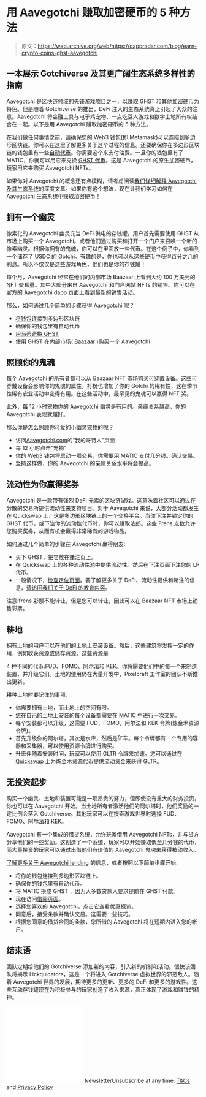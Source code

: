 # 用 Aavegotchi 赚取加密硬币的 5 种方法

> 原文：<https://web.archive.org/web/https://dappradar.com/blog/earn-crypto-coins-ghst-aavegotchi>

## 一本展示 Gotchiverse 及其更广阔生态系统多样性的指南

Aavegotchi 是区块链领域的先锋游戏项目之一，以赚取 GHST 和其他加密硬币为特色。但是随着 Gotchiverse 的推出，DeFi 注入的生态系统真正引起了大众的注意。Aavegotchi 将金融工具与电子鸡宠物、一点吃豆人游戏和数字土地所有权结合在一起。以下是用 Aavegotchi 赚取加密硬币的 5 种方法。

在我们做任何事情之前，请确保您的 Web3 钱包(即 Metamask)可以连接到多边形区块链。你可以在这里了解更多关于这个过程的信息。还要确保你在多边形区块链的钱包里有一些[自动代币](https://web.archive.org/web/20221130095912/https://dappradar.com/hub/token/polygon)。你需要这个来支付油费。一旦你的钱包里有了 MATIC，你就可以用它来兑换 [GHST 代币](https://web.archive.org/web/20221130095912/https://dappradar.com/hub/token/polygon/MATIC/GHST)。这是 Aavegotchi 的原生加密硬币，玩家用它来购买 Aavegotchi NFTs。

如果你对 Aavegotchi 的概念还有点模糊，请考虑阅读[我们详细解释 Aavegotchi 及其生态系统](https://web.archive.org/web/20221130095912/https://dappradar.com/blog/what-is-aavegotchi)的深度文章。如果你有这个想法，现在让我们学习如何在 Aavegotchi 生态系统中赚取加密硬币！

## 拥有一个幽灵

像素化的 Aavegotchi 幽灵充当 DeFi 供电的存钱罐。用户首先需要使用 GHST 从市场上购买一个 Aavegotchi。或者他们通过购买和打开一个门户来召唤一个新的像素幽灵。根据你拥有的鬼魂，你可以在里面放一些代币。在这个例子中，你看到一个储存了 USDC 的 Gotchi。有趣的是，你也可以从这些硬币中获得百分之几的利息。所以不仅仅是这些游戏角色，他们也是你的存钱罐！

每个月，Aavegotchi 经常在他们的内部市场 Baazaar 上看到大约 100 万美元的 NFT 交易量。其中大部分来自 Aavegotchi 和门户网站 NFTs 的销售。你可以在官方的 Aavegotchi dapp 页面上看到最新的销售活动。

那么，如何通过几个简单的步骤获得 Aavegotchi 呢？

*   [将钱包](https://web.archive.org/web/20221130095912/https://dappradar.com/blog/guide-on-how-to-switch-network-in-metamask)连接到多边形区块链
*   确保你的钱包里有自动代币
*   [用马蒂奇换 GHST](https://web.archive.org/web/20221130095912/https://dappradar.com/hub/token/polygon/MATIC/GHST)
*   使用 GHST 在内部市场( [Baazaar](https://web.archive.org/web/20221130095912/https://app.aavegotchi.com/baazaar/aavegotchis) )购买一个 Aavegotchi

## 照顾你的鬼魂

每个 Aavegotchi 的所有者都可以从 Baazaar NFT 市场购买可穿戴设备。这些可穿戴设备会影响你的鬼魂的属性。打扮也增加了你的 Gotchi 的稀有性，这在季节性稀有农业活动中变得有用。在这些活动中，最罕见的鬼魂可以赢得 NFT 奖。

此外，每 12 小时宠物你的 Aavegotchi 幽灵是有用的。亲缘关系越高，你的 Aavegotchi 表现就越好。

那么你是怎么照顾你可爱的小幽灵宠物的呢？

*   访问[Aavegotchi.com](https://web.archive.org/web/20221130095912/https://app.aavegotchi.com/aavegotchis)的“我的哥特人”页面
*   每 12 小时点击“宠物”
*   你的 Web3 钱包将启动一项交易，你需要用 MATIC 支付几分钱。确认交易。
*   坚持这样做，你的 Aavegotchi 的亲属关系水平将会提高。

## 流动性为你赢得奖券

Aavegotchi 是一款带有强烈 DeFi 元素的区块链游戏。这意味着社区可以通过在分散的交易所提供流动性来支持项目。对于 Aavegotchi 来说，大部分活动都发生在 Quickswap 上，这是多边形区块链上的一个交换平台。当你下注并锁定你的 GHST 代币，或下注你的流动性代币时，你可以赚取法郎。这些 Frens 点数允许您购买奖券，从而有机会赢得非常稀有的游戏物品。

如何通过几个简单的步骤在 Aavegotchi 赢得朋友:

*   买下 GHST，把它放在赌注页上。
*   在 Quickswap 上的各种流动性池中提供流动性。然后在下注页面下注您的 LP 代币。
*   一般情况下，[检查定位页面](https://web.archive.org/web/20221130095912/https://app.aavegotchi.com/stake)。要了解更多关于 DeFi、流动性提供和赌注的信息，[请访问我们关于 DeFi 的教育内容](https://web.archive.org/web/20221130095912/https://dappradar.com/blog/what-is-defi-and-how-can-i-save-money-with-it/)。

注意:frens 彩票不能转让，但是您可以转让，因此可以在 Baazaar NFT 市场上销售彩票。

## 耕地

拥有土地的用户可以在他们的土地上安装设备。然后，这些建筑将发挥一定的作用，例如收获资源或储存资源。这些资源是

4 种不同的代币:FUD、FOMO、阿尔法和 KEK。你将需要他们中的每一个来制造装置，并升级它们。土地的使用仍在大量开发中，Pixelcraft 工作室的团队不断推出更新。

耕种土地时要记住的事项:

*   你需要拥有土地，而土地上的空间有限。
*   您在自己的土地上安装的每个设备都需要在 MATIC 中进行一次交易。
*   每个安装都可以升级，这需要 FUD，FOMO，阿尔法和 KEK 令牌(炼金术资源令牌)。
*   首先升级你的阿尔塔，其次是水库，然后是矿车。每个令牌都有一个专用的容器和采集器，可以使用资源令牌进行购买。
*   升级伴随着安装时间，玩家可以使用 GLTR 令牌来加速。您可以通过在 [Quickswap](https://web.archive.org/web/20221130095912/https://dappradar.com/polygon/exchanges/quickswap) 上为炼金术资源代币提供流动资金来获得 GLTR。

## 无投资起步

购买一个幽灵、土地和装置可能是一项昂贵的努力，但即使没有重大的财务投资，你也可以在 Aavegotchi 开始。当土地所有者激活他们的阿尔塔时，他们奖励的一定比例会落入 Gotchiverse。其他玩家可以在搜索游戏世界时选择 FUD、FOMO、阿尔法和 KEK。

Aavegotchi 有一个集成的借贷系统，允许玩家借用 Aavegotchi NFTs，并与贷方分享他们的一些奖励。这创造了一个系统，玩家可以开始赚取低至几分钱的代币，而大量投资的玩家可以通过出借他们有价值的 Aavegotchi 鬼魂来获得被动收入。

[了解更多关于 Aavegotchi lending](https://web.archive.org/web/20221130095912/https://dappradar.com/blog/how-aavegotchis-gotchi-lending-takes-the-scholarship-model-to-the-next-level) 的信息，或者按照以下简单步骤开始:

*   将你的钱包连接到多边形区块链上。
*   确保你的钱包里有自动代币。
*   将 MATIC 换成 GHST ，因为大多数贷款人要求提前在 GHST 付款。
*   现在访问[借阅页面](https://web.archive.org/web/20221130095912/https://app.aavegotchi.com/lending)。
*   选择您喜欢的 Aavegotchi，点击它查看优惠概览。
*   同意后，接受条款并确认交易。这需要一些技巧。
*   根据您同意的借贷合同的条款，您所借的 Aavegotchi 将在短期内进入您的帐户。

## 结束语

团队定期给他们的 Gotchiverse 添加新的内容，引入新的机制和活动。很快该团队将揭示 Lickquidators，这是一个将进入 Gotchiverse 虚拟世界的邪恶敌人。随着 Aavegotchi 世界的发展，期待更多的更新、更多的 DeFi 和更多的游戏性。这些互动存钱罐现在为积极参与的玩家创造了收入来源，真正体现了游戏和赚钱的精神。

![](img/6d5a4a2d609c56e1a5771717e54ba759.png) NewsletterUnsubscribe at any time. [T&Cs](https://web.archive.org/web/20221130095912/https://dappradar.com/terms) and [Privacy Policy](https://web.archive.org/web/20221130095912/https://dappradar.com/privacy-policy)